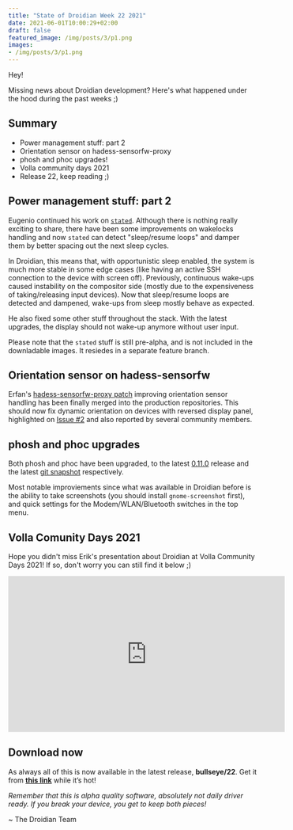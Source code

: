 ```yaml
---
title: "State of Droidian Week 22 2021"
date: 2021-06-01T10:00:29+02:00
draft: false
featured_image: /img/posts/3/p1.png
images:
- /img/posts/3/p1.png
---
```


Hey!

Missing news about Droidian development? Here's what happened under the hood during the past weeks ;) 
<!--more-->


Summary
------------

* Power management stuff: part 2
* Orientation sensor on hadess-sensorfw-proxy
* phosh and phoc upgrades!
* Volla community days 2021
* Release 22, keep reading ;)


Power management stuff: part 2
---------------------------------------

Eugenio continued his work on [`stated`](https://github.com/droidian/stated). Although there is nothing really exciting to share, there have been some improvements on wakelocks handling and now `stated` can detect "sleep/resume loops" and damper them by better spacing out the next sleep cycles.

In Droidian, this means that, with opportunistic sleep enabled, the system is much more stable in some edge cases (like having an active SSH connection to the device with screen off). Previously, continuous wake-ups caused instability on the compositor side (mostly due to the expensiveness of taking/releasing input devices). Now that sleep/resume loops are detected and dampened, wake-ups from sleep mostly behave as expected.

He also fixed some other stuff throughout the stack. With the latest upgrades, the display should not wake-up anymore without user input.

Please note that the `stated` stuff is still pre-alpha, and is not included in the downladable images. It resiedes in a separate feature branch.


Orientation sensor on hadess-sensorfw
-----------------------------------------------

Erfan's [hadess-sensorfw-proxy patch](https://github.com/droidian/hadess-sensorfw-proxy/pull/3) improving orientation sensor handling has been finally merged into the production repositories. This should now fix dynamic orientation on devices with reversed display panel, highlighted on [Issue #2](https://github.com/droidian/hadess-sensorfw-proxy/issues/2) and also reported by several community members.


phosh and phoc upgrades
-------------------------------

Both phosh and phoc have been upgraded, to the latest [0.11.0](https://github.com/droidian/phosh/releases/tag/droidian%2Fbullseye%2F0.11.0-1droidian0) release and the latest [git snapshot](https://github.com/droidian/phoc/releases/tag/droidian%2Fbullseye%2F0.7.0%2Bgit20210411-1droidian0) respectively.

Most notable improviements since what was available in Droidian before is the ability to take screenshots (you should install `gnome-screenshot` first), and quick settings for the Modem/WLAN/Bluetooth switches in the top menu.


Volla Comunity Days 2021
-------------------------------
Hope you didn't miss Erik's presentation about Droidian at Volla Community Days 2021! If so, don't worry you can still find it below ;)

<iframe width="560" height="315" src="https://www.youtube.com/embed/X9bASL_Q9Y8" title="YouTube video player" frameborder="0" allow="accelerometer; autoplay; clipboard-write; encrypted-media; gyroscope; picture-in-picture" allowfullscreen></iframe>


Download now
------------------
As always all of this is now available in the latest release, **bullseye/22**. Get it from **[this link](https://github.com/droidian-images/rootfs-api28gsi-all/releases/tag/droidian%2Fbullseye%2F22)** while it’s hot! 

*Remember that this is alpha quality software, absolutely not daily driver ready. If you break your device, you get to keep both pieces!*

~ The Droidian Team



